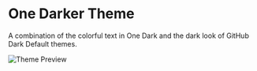 # One Darker Theme

A combination of the colorful text in One Dark and the dark look of GitHub Dark Default themes.

![Theme Preview](https://user-images.githubusercontent.com/62098043/151705600-5969ddea-c082-4732-95b1-4c83ad460318.png)
